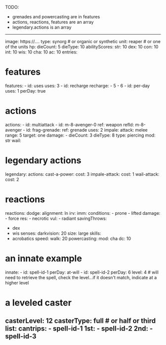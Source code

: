 TODO:
- grenades and powercasting are in features
- actions, reactions, features are an array
- legendary.actions is an array

---
image: https://....
type: synorg # or organic or synthetic
unit: reaper # or one of the units
hp:
  dieCount: 5
  dieType: 10
abilityScores:
  str: 10
  dex: 10
  con: 10
  int: 10
  wis: 10
  cha: 10
ac: 10
entries:
  # features
  features:
    - id: uses
      uses: 3
    - id: recharge
      recharge:
        - 5
        - 6
    - id: per-day
      uses: 1
      perDay: true
  # actions
  actions:
    - id: multiattack
    - id: m-8-avenger-0
      ref: weapon
      refId: m-8-avenger
    - id: frag-grenade:
      ref: grenade
      uses: 2
    impale:
      attack: melee
      range: 5
      target: one
      damage:
        - dieCount: 3
          dieType: 8
          type: piercing
          mod: str
    wail:
  # legendary actions
  legendary:
    actions:
      cast-a-power:
        cost: 3
      impale-attack:
        cost: 1
      wail-attack:
        cost: 2
  # reactions
  reactions:
    dodge:
alignment: ln
irv:
  imm:
    conditions:
      - prone
      - lifted
    damage:
      - force
  res:
    - necrotic
  vul:
    - radiant
savingThrows:
  - dex
  - wis
senses:
  darkvision: 20
size: large
skills:
  - acrobatics
speed:
  walk: 20
powercasting:
  mod: cha
  dc: 10
  # an innate example
  innate:
    - id: spell-id-1
      perDay: at-will
    - id: spell-id-2
      perDay: 6
      level: 4 # will need to retrieve the spell, check the level...if it doesn't match, indicate at a higher level
  # a leveled caster
  casterLevel: 12
  casterType: full # or half or third
  list:
    cantrips:
      - spell-id-1
    1st:
      - spell-id-2
    2nd:
      - spell-id-3
---
